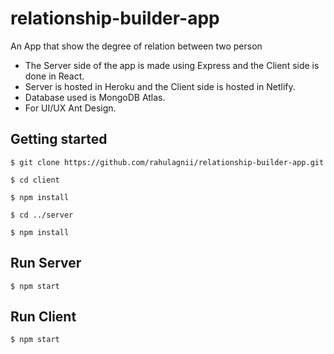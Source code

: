 # relationship-builder-app
An App that show the degree of relation between two person



- The Server side of the app is made using Express and the Client side is done in React.
- Server is hosted in Heroku and the Client side is hosted in Netlify.
- Database used is MongoDB Atlas.
- For UI/UX Ant Design.


## Getting started

`$ git clone https://github.com/rahulagnii/relationship-builder-app.git`

`$ cd client`

`$ npm install`

`$ cd ../server`

`$ npm install`

## Run Server
`$ npm start`

## Run Client
`$ npm start`